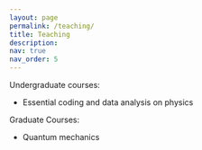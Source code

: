```yaml
---
layout: page
permalink: /teaching/
title: Teaching
description:
nav: true
nav_order: 5
---
```


Undergraduate courses:
* Essential coding and data analysis on physics

Graduate Courses:
* Quantum mechanics

